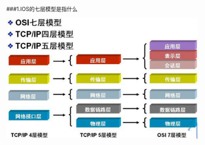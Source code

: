 ###1.IOS的七层模型是指什么

![七层模型图片](https://github.com/xiajunqcy/blog/raw/master/Screenshots/http/http_1.jpg)
